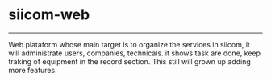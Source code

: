 # siicom-web
-----------------
 Web plataform whose main target is to organize the services in siicom, it will administrate users, companies, technicals.
it shows task are done, keep traking of equipment in the record section. This still will grown up adding more features.
